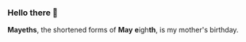 ### Hello there 👋

**Mayeths**, the shortened forms of **May** **e**igh**th**, is my mother's birthday.
